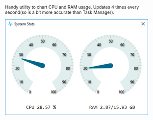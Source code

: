 Handy utility to chart CPU and RAM usage. Updates 4 times every second(so is a bit more accurate than Task Manager).

![System Stats](https://github.com/angeleno/SystemStatsWPF/blob/master/SystemStatsSnapshot.png)